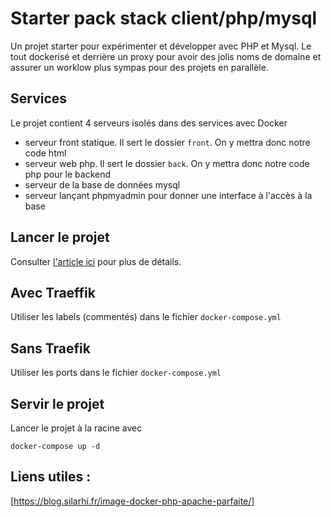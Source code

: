 # Starter pack stack client/php/mysql

Un projet starter pour expérimenter et développer avec PHP et Mysql. Le tout dockerisé et derrière un proxy pour avoir des jolis noms de domaine et assurer un worklow plus sympas pour des projets en parallèle.

## Services

Le projet contient 4 serveurs isolés dans des services avec Docker

- serveur front statique. Il sert le dossier `front`. On y mettra donc notre code html
- serveur web php. Il sert le dossier `back`. On y mettra donc notre code php pour le backend
- serveur de la base de données mysql
- serveur lançant phpmyadmin pour donner une interface à l'accès à la base

## Lancer le projet

Consulter [l'article ici](./doc/article1-starterpack.md) pour plus de détails.

## Avec Traeffik

Utiliser les labels (commentés) dans le fichier `docker-compose.yml`

## Sans Traefik

Utiliser les ports dans le fichier `docker-compose.yml`

## Servir le projet

Lancer le projet à la racine avec

`docker-compose up -d`

## Liens utiles :

[https://blog.silarhi.fr/image-docker-php-apache-parfaite/]
